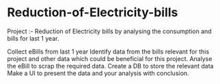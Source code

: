 # Reduction-of-Electricity-bills
Project :- Reduction of Electricity bills by analysing the consumption and bills for last 1 year.

Collect eBills from last 1 year
Identify data from the bills relevant for this project and other data which could be beneficial for this project.
Analyse the eBill to scrap the required data.
Create a DB to store the relevant data
Make a UI to present the data and your analysis with conclusion.
